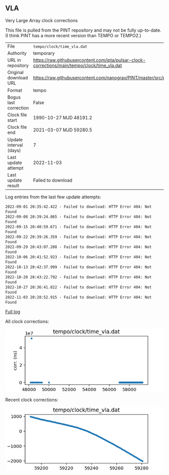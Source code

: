 
## VLA

Very Large Array clock corrections

This file is pulled from the PINT repository and may not be fully up-to-date.
(I think PINT has a more recent version than TEMPO or TEMPO2.)

|     |     |
|:--- |:--- |
| File | `tempo/clock/time_vla.dat` |
| Authority | temporary |
| URL in repository | <https://raw.githubusercontent.com/ipta/pulsar-clock-corrections/main/tempo/clock/time_vla.dat> |
| Original download URL | <https://raw.githubusercontent.com/nanograv/PINT/master/src/pint/data/runtime/time_vla.dat> |
| Format | tempo |
| Bogus last correction | False |
| Clock file start | 1990-10-27 MJD 48191.2 |
| Clock file end | 2021-03-07 MJD 59280.5 |
| Update interval (days) | 7 |
| Last update attempt | 2022-11-03 |
| Last update result | Failed to download |

Log entries from the last few update attempts:
```
2022-09-01 20:35:42.422 - Failed to download: HTTP Error 404: Not Found
2022-09-08 20:39:24.865 - Failed to download: HTTP Error 404: Not Found
2022-09-15 20:40:59.671 - Failed to download: HTTP Error 404: Not Found
2022-09-22 20:39:26.359 - Failed to download: HTTP Error 404: Not Found
2022-09-29 20:43:07.208 - Failed to download: HTTP Error 404: Not Found
2022-10-06 20:41:52.923 - Failed to download: HTTP Error 404: Not Found
2022-10-13 20:42:37.999 - Failed to download: HTTP Error 404: Not Found
2022-10-20 20:43:22.792 - Failed to download: HTTP Error 404: Not Found
2022-10-27 20:36:41.822 - Failed to download: HTTP Error 404: Not Found
2022-11-03 20:28:52.915 - Failed to download: HTTP Error 404: Not Found
```
[Full log](https://raw.githubusercontent.com/ipta/pulsar-clock-corrections/main/log/tempo/clock/time_vla.dat.log)


All clock corrections:

![plot of all clock corrections](time_vla.dat.png "All corrections")

Recent clock corrections:

![plot of recent clock corrections](time_vla.dat.short.png "Recent corrections")

